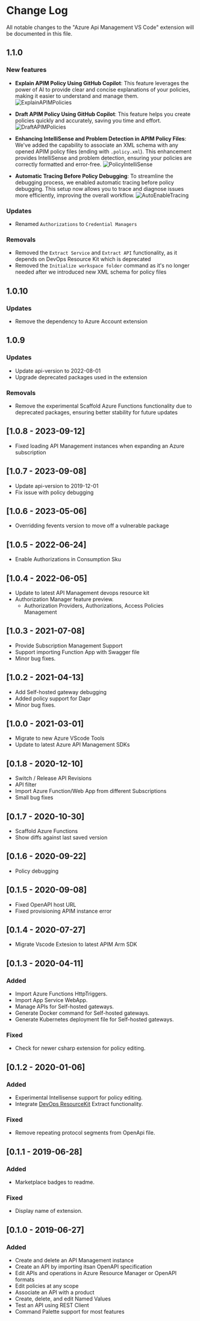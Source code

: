 # Change Log

All notable changes to the "Azure Api Management VS Code" extension will be documented in this file.

## 1.1.0

### New features

- **Explain APIM Policy Using GitHub Copilot**: This feature leverages the power of AI to provide clear and concise explanations of your policies, making it easier to understand and manage them.
![ExplainAPIMPolicies](https://github.com/user-attachments/assets/32e4ab6c-002d-4e68-97fd-3ac6d4b35dfc)

- **Draft APIM Policy Using GitHub Copilot**: This feature helps you create policies quickly and accurately, saving you time and effort.
![DraftAPIMPolicies](https://github.com/user-attachments/assets/92faa63f-43b2-4926-9c97-aa5139b59847)

- **Enhancing IntelliSense and Problem Detection in APIM Policy Files**: We've added the capability to associate an XML schema with any opened APIM policy files (ending with `.policy.xml`). This enhancement provides IntelliSense and problem detection, ensuring your policies are correctly formatted and error-free.
![PolicyIntelliSense](https://github.com/user-attachments/assets/5d437894-4ea5-4bf2-961d-32019f73b796)

- **Automatic Tracing Before Policy Debugging**: To streamline the debugging process, we enabled automatic tracing before policy debugging. This setup now allows you to trace and diagnose issues more efficiently, improving the overall workflow.
![AutoEnableTracing](https://github.com/user-attachments/assets/2520b6b0-ed75-4d51-a88d-c5443baa3e4f)

### Updates
- Renamed `Authorizations` to `Credential Managers`

### Removals
- Removed the `Extract Service` and `Extract API` functionality, as it depends on DevOps Resource Kit which is deprecated
- Removed the `Initialize workspace folder` command as it's no longer needed after we introduced new XML schema for policy files

## 1.0.10

### Updates
- Remove the dependency to Azure Account extension

## 1.0.9

### Updates
- Update api-version to 2022-08-01
- Upgrade deprecated packages used in the extension

### Removals
- Remove the experimental Scaffold Azure Functions functionality due to deprecated packages, ensuring better stability for future updates

## [1.0.8 - 2023-09-12]

- Fixed loading API Management instances when expanding an Azure subscription

## [1.0.7 - 2023-09-08]

- Update api-version to 2019-12-01
- Fix issue with policy debugging

## [1.0.6 - 2023-05-06]

- Overridding fevents version to move off a vulnerable package

## [1.0.5 - 2022-06-24]

- Enable Authorizations in Consumption Sku

## [1.0.4 - 2022-06-05]

- Update to latest API Management devops resource kit
- Authorization Manager feature preview.
  - Authorization Providers, Authorizations, Access Policies Management

## [1.0.3 - 2021-07-08]

- Provide Subscription Management Support
- Support importing Function App with Swagger file
- Minor bug fixes.

## [1.0.2 - 2021-04-13]

- Add Self-hosted gateway debugging  
- Added policy support for Dapr
- Minor bug fixes.

## [1.0.0 - 2021-03-01]

- Migrate to new Azure VScode Tools  
- Update to latest Azure API Management SDKs

## [0.1.8 - 2020-12-10]

- Switch / Release API Revisions
- API filter
- Import Azure Function/Web App from different Subscriptions
- Small bug fixes

## [0.1.7 - 2020-10-30]

- Scaffold Azure Functions
- Show diffs against last saved version

## [0.1.6 - 2020-09-22]

- Policy debugging

## [0.1.5 - 2020-09-08]

- Fixed OpenAPI host URL
- Fixed provisioning APIM instance error

## [0.1.4 - 2020-07-27]

- Migrate Vscode Extesion to latest APIM Arm SDK

## [0.1.3 - 2020-04-11]

### Added
- Import Azure Functions HttpTriggers.
- Import App Service WebApp.
- Manage APIs for Self-hosted gateways.
- Generate Docker command for Self-hosted gateways.
- Generate Kubernetes deployment file for Self-hosted gateways.

### Fixed
- Check for newer csharp extension for policy editing.

## [0.1.2 - 2020-01-06]

### Added
- Experimental Intellisense support for policy editing.
- Integrate [DevOps ResourceKit](https://github.com/Azure/azure-api-management-devops-resource-kit) Extract functionality.

### Fixed
- Remove repeating protocol segments from OpenApi file.

## [0.1.1 - 2019-06-28]

### Added
- Marketplace badges to readme.

### Fixed
- Display name of extension.

## [0.1.0 - 2019-06-27]

### Added
- Create and delete an API Management instance
- Create an API by importing itsan OpenAPI specification
- Edit APIs and operations in Azure Resource Manager or OpenAPI formats
- Edit policies at any scope
- Associate an API with a product
- Create, delete, and edit Named Values
- Test an API using REST Client
- Command Palette support for most features
